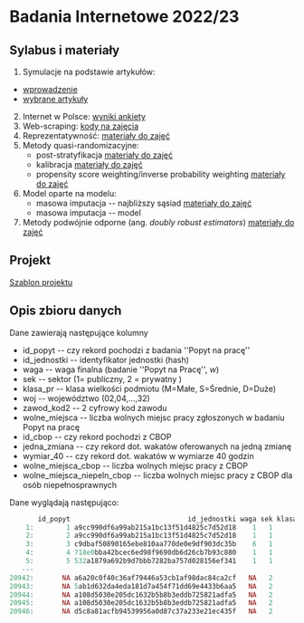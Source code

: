 # Badania Internetowe 2022/23


## Sylabus i materiały

1. Symulacje na podstawie artykułów:
  + [wprowadzenie](https://htmlpreview.github.io/?https://github.com/DepartmentOfStatisticsPUE/bi-2023/blob/main/notebooks/01-sim-intro.html)
  + [wybrane artykuły](https://htmlpreview.github.io/?https://github.com/DepartmentOfStatisticsPUE/bi-2023/blob/main/notebooks/01-sim-papers.html)
2. Internet w Polsce: [wyniki ankiety](https://htmlpreview.github.io/?https://github.com/DepartmentOfStatisticsPUE/bi-2023/blob/main/notebooks/02-internet-coverage.html)
3. Web-scraping: [kody na zajęcia](https://htmlpreview.github.io/?https://github.com/DepartmentOfStatisticsPUE/bi-2023/blob/main/notebooks/03-webscraping.html)
4. Reprezentatywność: [materiały do zajęć](https://htmlpreview.github.io/?https://github.com/DepartmentOfStatisticsPUE/bi-2023/blob/main/notebooks/04-reprezentatywnosc.html)
5. Metody quasi-randomizacyjne:
    + post-stratyfikacja [materiały do zajęć](https://htmlpreview.github.io/?https://github.com/DepartmentOfStatisticsPUE/bi-2023/blob/main/notebooks/05-poststrat.html)
    + kalibracja [materiały do zajęć](https://htmlpreview.github.io/?https://github.com/DepartmentOfStatisticsPUE/bi-2023/blob/main/notebooks/06-kalibracja.html)
    + propensity score weighting/inverse probability weighting [materiały do zajęć](https://htmlpreview.github.io/?https://github.com/DepartmentOfStatisticsPUE/bi-2023/blob/main/notebooks/07-prop-score.html)
6. Model oparte na modelu:
    + masowa imputacja -- najbliższy sąsiad [materiały do zajęć](https://htmlpreview.github.io/?https://github.com/DepartmentOfStatisticsPUE/bi-2023/blob/main/notebooks/08-mi-nn.html)
    + masowa imputacja -- model
7. Metody podwójnie odporne (ang. *doubly robust estimators*)  [materiały do zajęć](https://htmlpreview.github.io/?https://github.com/DepartmentOfStatisticsPUE/bi-2023/blob/main/notebooks/09-dr.html)

## Projekt

[Szablon projektu](zaliczenie/szablon.qmd)

## Opis zbioru danych

Dane zawierają następujące kolumny

+ id_popyt -- czy rekord pochodzi z badania ''Popyt na pracę''
+ id_jednostki -- identyfikator jednostki (hash)
+ waga -- waga finalna (badanie ''Popyt na Pracę'', $w$)
+ sek -- sektor (1= publiczny, 2 = prywatny )
+ klasa_pr -- klasa wielkości podmiotu (M=Małe, S=Średnie, D=Duże)
+ woj --  województwo (02,04,...,32)
+ zawod_kod2 -- 2 cyfrowy kod zawodu
+ wolne_miejsca -- liczba wolnych miejsc pracy zgłoszonych w badaniu Popyt na pracę
+ id_cbop --  czy rekord pochodzi z CBOP
+ jedna_zmiana --  czy rekord dot. wakatów oferowanych na jedną zmianę
+ wymiar_40 --  czy rekord dot. wakatów w wymiarze 40 godzin
+ wolne_miejsca_cbop -- liczba wolnych miejsc pracy z CBOP
+ wolne_miejsca_niepeln_cbop -- liczba wolnych miejsc pracy z CBOP dla osób niepełnosprawnych

Dane wyglądają następująco:

```r
       id_popyt                             id_jednostki waga sek klasa_pr sekc_pkd woj zawod_kod2 wolne_miejsca id_cbop jedna_zmiana wymiar_40 wolne_miejsca_cbop wolne_miejsca_niepeln_cbop
    1:        1 a9cc990df6a99ab215a1bc13f51d4825c7d52d18    1   1        D        O  14          1             2      NA           NA        NA                 NA                         NA
    2:        2 a9cc990df6a99ab215a1bc13f51d4825c7d52d18    1   1        D        O  14          2             7      NA           NA        NA                 NA                         NA
    3:        3 c9dbaf50890165ebe810aa770de0e9df903dc35b    6   1        D        O  24          2             6      NA           NA        NA                 NA                         NA
    4:        4 718e0bba42bcec6ed98f9690db6d26cb7b93c880    1   1        D      R.S  14          2             7      NA           NA        NA                 NA                         NA
    5:        5 532a1879a692b9d7bbb7282ba757d028156ef341    1   1        D      R.S  14          2             6      NA           NA        NA                 NA                         NA
   ---                                                                                                                                                                                       
20942:       NA a6a20c0f40c36af79446a53cb1af98dac84ca2cf   NA   2        S        G  08          9            NA       1         TRUE      TRUE                  2                          1
20943:       NA 5ab1d632da4eda181d7a454f71dd69e4433b6aa5   NA   2        D        H  08          9            NA       1        FALSE      TRUE                  1                          0
20944:       NA a108d5030e205dc1632b5b8b3eddb725821adfa5   NA   2        S        I  08          7            NA       1         TRUE      TRUE                  1                          0
20945:       NA a108d5030e205dc1632b5b8b3eddb725821adfa5   NA   2        S        I  08          9            NA       1         TRUE      TRUE                 15                          0
20946:       NA d5c8a81acfb94539956a0d87c37a233e21ec435f   NA   2        M        H  08          7            NA       1        FALSE      TRUE                  1                          0
```